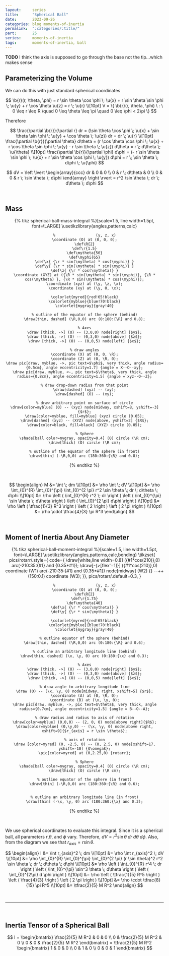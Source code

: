 ```yaml
---
layout:     series
title:      "Spherical Ball"
date:       2023-09-26
categories: blog moments-of-inertia
permalink:  ":categories/:title/"
part:       25
series:     moments-of-inertia
tags:       moments-of-inertia, ball
---
```


**TODO** I think the axis is supposed to go through the base not the tip...which makes sense

## Parameterizing the Volume

We can do this with just standard spherical coordinates

$$
\b{r}(r, \theta, \phi) =  r \sin \theta \cos \phi \; \u{x} + r \sin \theta \sin \phi \; \u{y} + r \cos \theta \u{z} = r \; \u{r} \\[10pt]
V = \{ \b{r}(r, \theta, \phi) \ : \ 0 \leq r \leq R \quad 0 \leq \theta \leq \pi \quad 0 \leq \phi < 2\pi \}
$$

Therefore

$$
\frac{\partial \b{r}}{\partial r} dr = (\sin \theta \cos \phi \; \u{x} + \sin \theta \sin \phi \; \u{y} + \cos \theta \; \u{z}) dr = dr \; \u{r}
\\[10pt]
\frac{\partial \b{r}}{\partial \theta} d\theta = (r \cos \theta \cos \phi \; \u{x} + r \cos \theta \sin \phi \; \u{y} - r \sin \theta \; \u{z}) d\theta = r \; d\theta \; \u{\theta}
\\[10pt]
\frac{\partial \b{r}}{\partial \phi} d\phi = (- r \sin \theta \sin \phi \; \u{x} + r \sin \theta \cos \phi \; \u{y}) d\phi = r \; \sin \theta \; d\phi \; \u{\phi}
$$

$$
dV = \left \lvert \begin{array}{ccc}
    dr & 0  & 0 \\
    0  & r \; d\theta & 0 \\
    0  & 0  & r \; \sin \theta \; d\phi
\end{array} \right \rvert
= r^2 \sin \theta \; dr \; d\theta \; d\phi
$$

<br>

## Mass

<center>
{% tikz spherical-ball-mass-integral %}[scale=1.5, line width=1.5pt, font=\LARGE]
    \usetikzlibrary{angles,patterns,calc}

    %                  (y, z, x)
    \coordinate (O) at (0, 0, 0);
    \def\R{2}
    \def\r{1.5}
    \def\mytheta{50}
    \def\myphi{65}
    \def\x{ {\r * sin(\mytheta) * cos(\myphi)} }
    \def\y{ {\r * sin(\mytheta) * sin(\myphi)} }
    \def\z{ {\r * cos(\mytheta)} }
    \coordinate (XYZ) at ({\R * sin(\mytheta) * sin(\myphi)}, {\R * cos(\mytheta) }, {\R * sin(\mytheta) * cos(\myphi)});
    \coordinate (xyz) at (\y, \z, \x);
    \coordinate (xy) at (\y, 0, \x);

    \colorlet{myred}{red!65!black}
    \colorlet{myblue}{blue!70!black}
    \colorlet{mygray}{gray!40}

    % outline of the equator of the sphere (behind)
    \draw[thin, dashed] (\R,0,0) arc (0:180:{\R} and 0.8);

    % Axes
    \draw [thick, ->] (O) -- (3,0,0) node[right] {$y$};
    \draw [thick, ->] (O) -- (0,3,0) node[above] {$z$};
    \draw [thick, ->] (O) -- (0,0,5) node[left] {$x$};

    % draw angles
    \coordinate (X) at (0, 0, \R);
    \coordinate (Z) at (0, \R, 0);
    \draw pic[draw, myblue, ->, pic text=$\phi$, very thick, angle radius={0.5cm}, angle eccentricity=1.7] {angle = X--O--xy};
    \draw pic[draw, myblue, <-, pic text=$\theta$, very thick, angle radius={0.8cm}, angle eccentricity=1.5] {angle = xyz--O--Z};

    % draw drop-down radius from that point
    \draw[dashed] (xyz) -- (xy);
    \draw[dashed] (O) -- (xy);

    % draw arbitrary point on surface of circle
    \draw[color=myblue] (O) -- (xyz) node[midway, xshift=8, yshift=-3] {$r$};
    \draw[color=myblue, fill=myblue] (xyz) circle (0.05);
    \draw[dashed] (xyz) -- (XYZ) node[above, yshift=2] {$R$};
    \draw[color=black, fill=black] (XYZ) circle (0.05);

    % Sphere
    \shade[ball color=mygray, opacity=0.4] (O) circle (\R cm);
    \draw[thick] (O) circle (\R cm);

    % outline of the equator of the sphere (in front)
    \draw[thin] (-\R,0,0) arc (180:360:{\R} and 0.8);

{% endtikz %}
</center>

<br>

$$
\begin{align}
    M &= \int \; dm \\[10pt]
    &= \rho \int \; dV \\[10pt]
    &= \rho \int_{0}^{R} \int_{0}^{\pi} \int_{0}^{2 \pi} r^2 \sin \theta \; dr \; d\theta \; d\phi \\[10pt]
    &= \rho \left ( \int_{0}^{R} r^2 \; dr \right ) \left ( \int_{0}^{\pi} \sin \theta \; d\theta \right ) \left ( \int_{0}^{2 \pi} d\phi \right ) \\[10pt]
    &= \rho \left ( \tfrac{1}{3} R^3 \right ) \left ( 2 \right ) \left ( 2 \pi \right ) \\[10pt]
    &= \rho \cdot \tfrac{4}{3} \pi R^3
\end{align}
$$

<br>

## Moment of Inertia About Any Diameter

<center>
{% tikz spherical-ball-moment-integral %}[scale=1.5, line width=1.5pt, font=\LARGE]
    \usetikzlibrary{angles,patterns,calc,bending}
    \tikzset{
        pics/rotarr/.style={
            code={
            \draw[white,line width=0.8] ({#1*cos(210)},0) arc(-210:35:{#1} and {0.35*#1});
            \draw[-{>[flex'=1]}] ({#1*cos(210)},0) coordinate (W1) arc(-210:35:{#1} and {0.35*#1})
                node[midway] (W2) {} --++ (150:0.1) coordinate (W3);
        }},
        pics/rotarr/.default=0.3,
    }

    %                  (y, z, x)
    \coordinate (O) at (0, 0, 0);
    \def\R{2}
    \def\r{1.75}
    \def\mytheta{40}
    \def\x{ {\r * cos(\mytheta)} }
    \def\y{ {\r * sin(\mytheta)} }

    \colorlet{myred}{red!65!black}
    \colorlet{myblue}{blue!70!black}
    \colorlet{mygray}{gray!40}

    % outline equator of the sphere (behind)
    \draw[thin, dashed] (\R,0,0) arc (0:180:{\R} and 0.6);

    % outline an arbitrary longitude line (behind)
    \draw[thin, dashed] (\x, \y, 0) arc (0:180:{\x} and 0.3);

    % Axes
    \draw [thick, ->] (O) -- (3,0,0) node[right] {$y$};
    \draw [thick, ->] (O) -- (0,3,0) node[above] {$z$};
    \draw [thick, ->] (O) -- (0,0,5) node[left] {$x$};

    % draw angle to arbitrary longitude line
    \draw (O) -- (\x, \y, 0) node[midway, right, xshift=5] {$r$};
    \coordinate (A) at (0, \R, 0);
    \coordinate (B) at (\x, \y, 0);
    \draw pic[draw, myblue, ->, pic text=$\theta$, very thick, angle radius={0.7cm}, angle eccentricity=1.5] {angle = B--O--A};

    % draw radius and radius to axis of rotation
    \draw[color=myblue] (0,0,0) -- (2, 0, 0) node[above right]{$R$};
    \draw[color=myblue] (0,\y,0) -- (\x, \y, 0) node[above right, xshift=9]{$r_{axis} = r \sin \theta$};

    % axis of rotation
    \draw [color=myred] (0, -2.5, 0) -- (0, 2.5, 0) node[xshift=17, yshift=-10] {$\omega$};
    \pic[color=myred] at (0,2.25,0) {rotarr};

    % Sphere
    \shade[ball color=mygray, opacity=0.4] (O) circle (\R cm);
    \draw[thick] (O) circle (\R cm);

    % outline equator of the sphere (in front)
    \draw[thin] (-\R,0,0) arc (180:360:{\R} and 0.6);
    

    % outline an arbitrary longitude line (in front)
    \draw[thin] (-\x, \y, 0) arc (180:360:{\x} and 0.3);

{% endtikz %}
</center>

<br>

We use spherical coordinates to evaluate this integral. Since it is a spherical ball, all parameters $r$,$\theta$, and $\phi$ vary. Therefore, $dV = r^2 \sin \theta \; d r \; d \theta \; d \phi$. Also, from the diagram we see that $r_{axis} = r \sin \theta$.

$$
\begin{align}
    I &= \int r_{axis}^2 \; dm \\[10pt]
    &= \rho \int r_{axis}^2 \; dV \\[10pt]
    &= \rho \int_{0}^{R} \int_{0}^{\pi} \int_{0}^{2 \pi} (r \sin \theta)^2 r^2 \sin \theta \; dr \; d\theta \; d\phi \\[10pt]
    &= \rho \left ( \int_{0}^{R} r^4 \; dr \right ) \left ( \int_{0}^{\pi} \sin^3 \theta \; d\theta \right ) \left ( \int_{0}^{2\pi} d \phi \right ) \\[10pt]
    &= \rho \left ( \tfrac{1}{5} R^5 \right ) \left ( \frac{4}{3} \right ) \left ( 2 \pi \right ) \\[10pt]
    &= \rho \cdot \tfrac{8}{15} \pi R^5 \\[10pt]
    &= \tfrac{2}{5} M R^2
\end{align}
$$

<br>

---

<br>

## Inertia Tensor of a Spherical Ball

$$
I = \begin{bmatrix}
    \frac{2}{5} M R^2 & 0 & 0 \\
    0  & \frac{2}{5} M R^2 & 0 \\
    0  & 0 & \frac{2}{5} M R^2
\end{bmatrix}
= \tfrac{2}{5} M R^2 \begin{bmatrix}
    1 & 0 & 0 \\
    0  & 1 & 0 \\
    0  & 0 & 1
\end{bmatrix}
$$